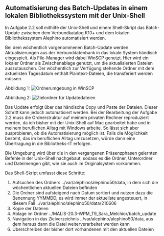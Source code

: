 

## Automatisierung des Batch-Updates in einem lokalen Bibliothekssystem mit der Unix-Shell

In Aufgabe 2.2 soll mithilfe der Unix-Shell und einem Shell-Skript das Batch-Update zwischen dem Verbundkatalog K10+ 
und dem lokalen Bibliothekssystem Alephino automatisiert werden.

Bei dem wöchentlich vorgenommenen Batch-Update werden Aktualisierungen aus der Verbunddatenbank in das lokale System händisch eingespielt. Als File-Manager wird dabei WinSCP genutzt.
Hier wird ein lokaler Ordner als Zwischenablage genutzt, um die aktualisierten Dateien auszutauschen. Der wöchentlich zur Verfügung stehende Ordner mit dem aktuellsten Tagesdatum enthält 
Plaintext-Dateien, die transferiert werden müssen.

Abbildung 1: ![Ordnerumgebung in WinSCP](https://github.com/waltraud-int/MALIS-20.3-WPM_T9_Sara_Melchior/issues/6)

Abbildung 2: ![Zielordner für Updatedateien](https://github.com/waltraud-int/MALIS-20.3-WPM_T9_Sara_Melchior/issues/7)

Das Update erfolgt über das händische Copy und Paste der Dateien. Dieser Schritt kann jedoch automatisiert werden. 
Bei der Bearbeitung der Aufgabe 2.2 muss die Ordnerstruktur auf meinem privaten Rechner reproduziert werden, da ich bisher mit der Unix-Shell auf Mac gearbeitet habe und in meinem beruflichen Alltag mit Windows arbeite.
So lässt sich aber ausprobieren, ob die Automatisierung möglich ist. Falls die Möglichkeit besteht, das im beruflichen Alltag umzusetzen, würde dann eine Übertragung in die Bibliotheks-IT erfolgen.

Die Umgebung wird über die in den vergangenen Präsenzphasen gelernten Befehle in der Unix-Shell nachgebaut, sodass es die Ordner, Unterordner und Dateimengen gibt, wie sie auch im Originalsystem vorkommen.

Das Shell-Skript umfasst diese Schritte:

1. Aufsuchen des Ordners ../var/alephino/alephino50/data, in dem sich die wöchentlichen aktuellen Dateien befinden
2. Die Ordner sind aufsteigend nach Datum sortiert und nutzen dazu die Benennung YYMMDD, es wird immer der aktuellste angesteuert, in diesem Fall ../var/alephino/alephino50/data/210606
3. Kopie der Dateien
4. Ablage im Ordner ../MALIS-20.3-WPM_T9_Sara_Melchior/batch_update
5. Navigation in das Zielverzeichnis ../var/alephino/alephino50/data, aus dem heraus dann die Datei weiterverarbeitet werden kann
6. Überschreiben der bisher dort vorhandenen mit den aktuellen Dateien 
